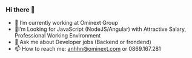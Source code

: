 ### Hi there 👋
- 🔭 I’m currently working at Ominext Group
 - 🤔I’m Looking for JavaScript (NodeJS/Angular) with Attractive Salary, Professional Working Environment
- 💬 Ask me about Developer jobs (Backend or frondend)
- 📫 How to reach me: anhhn@ominext.com or 0869.167.281

<!--
**HoangNgocAnh0511/hoangngocanh0511** is a ✨ _special_ ✨ repository because its `README.md` (this file) appears on your GitHub profile.


